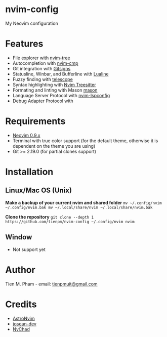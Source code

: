 # nvim-config

My Neovim configuration

# Features

- File explorer with [nvim-tree](https://github.com/nvim-tree/nvim-tree.lua)
- Autocompletion with [nvim-cmp](https://github.com/hrsh7th/nvim-cmp)
- Git integration with [Gitsigns](https://github.com/lewis6991/gitsigns.nvim)
- Statusline, Winbar, and Bufferline with [Lualine](https://github.com/nvim-lualine/lualine.nvim)
- Fuzzy finding with [telescope](https://github.com/nvim-telescope/telescope.nvim)
- Syntax highlighting with [Nvim Treesitter](https://github.com/nvim-treesitter/nvim-treesitter)
- Formating and linting with Mason [mason](https://github.com/williamboman/mason.nvim)
- Language Server Protocol with [nvim-lspconfig](https://github.com/neovim/nvim-lspconfig)
- Debug Adapter Protocol with []()

# Requirements

- [Neovim 0.9.x](https://github.com/neovim/neovim/releases/tag/v0.9.4)
- Terminal with true color support (for the default theme, otherwise it is dependent on the theme you are using)
- Git >= 2.19.0 (for partial clones support)

# Installation

## Linux/Mac OS (Unix)

**Make a backup of your current nvim and shared folder**
`mv ~/.config/nvim ~/.config/nvim.bak
mv ~/.local/share/nvim ~/.local/share/nvim.bak`

**Clone the repository**
`git clone --depth 1 https://github.com/tienpm/nvim-config ~/.config/nvim
nvim`

## Window

- Not support yet

# Author

Tien M. Pham - email: tienpmuit@gmail.com

# Credits

- [AstroNvim](https://github.com/AstroNvim/AstroNvim)
- [josean-dev](https://github.com/josean-dev/dev-environment-files)
- [NvChad](https://github.com/NvChad/NvChad)
